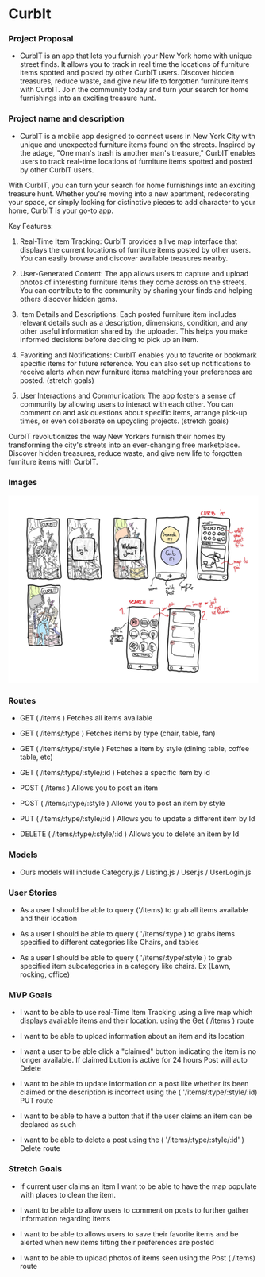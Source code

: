 # CurbIt 

### Project Proposal 

- CurbIT is an app that lets you furnish your New York home with unique street finds. It allows you to track in real time the locations of furniture items spotted and posted by other CurbIT users. Discover hidden treasures, reduce waste, and give new life to forgotten furniture items with CurbIT. Join the community today and turn your search for home furnishings into an exciting treasure hunt. 

### Project name and description 

- CurbIT is a mobile app designed to connect users in New York City with unique and unexpected furniture items found on the streets. Inspired by the adage, "One man's trash is another man's treasure," CurbIT enables users to track real-time locations of furniture items spotted and posted by other CurbIT users.

With CurbIT, you can turn your search for home furnishings into an exciting treasure hunt. Whether you're moving into a new apartment, redecorating your space, or simply looking for distinctive pieces to add character to your home, CurbIT is your go-to app.

Key Features:

1. Real-Time Item Tracking: CurbIT provides a live map interface that displays the current locations of furniture items posted by other users. You can easily browse and discover available treasures nearby.

2. User-Generated Content: The app allows users to capture and upload photos of interesting furniture items they come across on the streets. You can contribute to the community by sharing your finds and helping others discover hidden gems.

3. Item Details and Descriptions: Each posted furniture item includes relevant details such as a description, dimensions, condition, and any other useful information shared by the uploader. This helps you make informed decisions before deciding to pick up an item.

4. Favoriting and Notifications: CurbIT enables you to favorite or bookmark specific items for future reference. You can also set up notifications to receive alerts when new furniture items matching your preferences are posted. (stretch goals)

5. User Interactions and Communication: The app fosters a sense of community by allowing users to interact with each other. You can comment on and ask questions about specific items, arrange pick-up times, or even collaborate on upcycling projects. (stretch goals)

CurbIT revolutionizes the way New Yorkers furnish their homes by transforming the city's streets into an ever-changing free marketplace. Discover hidden treasures, reduce waste, and give new life to forgotten furniture items with CurbIT.


### Images 

![image](/images/CurbIt.jpg)



### Routes

- GET  ( /items )  Fetches all items available 

- GET  ( /items/:type )  Fetches items by type (chair, table, fan)

- GET  ( /items/:type/:style )  Fetches a item by style (dining table, coffee table, etc)

- GET  ( /items/:type/:style/:id )	Fetches a specific item by id 

- POST ( /items )	Allows you to post an item 

- POST ( /items/:type/:style )	Allows you to post an item by style

- PUT  ( /items/:type/:style/:id )	Allows you to update a different item by Id 

- DELETE  ( /items/:type/:style/:id )	Allows you to delete an item by Id


### Models 

- Ours models will include Category.js / Listing.js / User.js / UserLogin.js

### User Stories 

- As a user I should be able to query ('/items) to grab all items available and their location

- As a user I should be able to query ( '/items/:type ) to grabs items specified to different categories like Chairs, and tables 

- As a user I should be able to query ( '/items/:type/:style ) to grab specified item subcategories in a category like chairs. Ex (Lawn, rocking, office)

### MVP Goals

-  I want to be able to use real-Time Item Tracking using a live map which displays available items and their location. using the Get ( /items ) route

- I want to be able to upload information about an item and its location 

- I want a user to be able click a "claimed" button indicating the item is no longer available. If claimed button is active for 24 hours Post will auto Delete 

- I want to be able to update information on a post like whether its been claimed or the description is incorrect using the ( '/items/:type/:style/:id) PUT route 

- I want to be able to have a button that if the user claims an item can be declared as such 

- I want to be able to delete a post using the ( '/items/:type/:style/:id' ) Delete route 

### Stretch Goals 

- If current user claims an item I want to be able to have the map populate with places to clean the item.  

- I want to be able to allow users to comment on posts to further gather information regarding items 

- I want to be able to allows users to save their favorite items and be alerted when new items fitting their preferences are posted 

- I want to be able to upload photos of items seen using the Post ( /items) route 